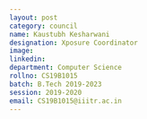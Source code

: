 ```yaml
---
layout: post
category: council
name: Kaustubh Kesharwani
designation: Xposure Coordinator
image:
linkedin:
department: Computer Science
rollno: CS19B1015
batch: B.Tech 2019-2023
session: 2019-2020
email: CS19B1015@iiitr.ac.in
---
```


<!-- @format -->
